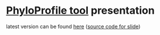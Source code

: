# [PhyloProfile tool](https://github.com/trvinh/phyloprofile) presentation

latest version can be found [here](https://trvinh.github.io/phyloprofile_slides/#/) ([source code for slide](https://github.com/trvinh/phyloprofile-slides/tree/gh-pages))

